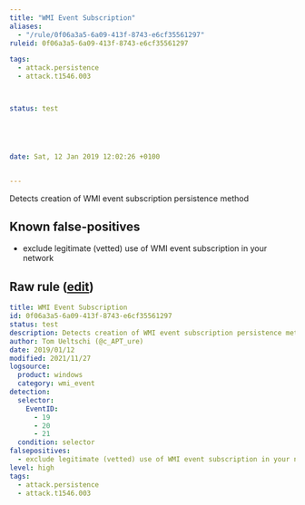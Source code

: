 ```yaml
---
title: "WMI Event Subscription"
aliases:
  - "/rule/0f06a3a5-6a09-413f-8743-e6cf35561297"
ruleid: 0f06a3a5-6a09-413f-8743-e6cf35561297

tags:
  - attack.persistence
  - attack.t1546.003



status: test





date: Sat, 12 Jan 2019 12:02:26 +0100


---
```


Detects creation of WMI event subscription persistence method

<!--more-->


## Known false-positives

* exclude legitimate (vetted) use of WMI event subscription in your network




## Raw rule ([edit](https://github.com/SigmaHQ/sigma/edit/master/rules/windows/wmi_event/sysmon_wmi_event_subscription.yml))
```yaml
title: WMI Event Subscription
id: 0f06a3a5-6a09-413f-8743-e6cf35561297
status: test
description: Detects creation of WMI event subscription persistence method
author: Tom Ueltschi (@c_APT_ure)
date: 2019/01/12
modified: 2021/11/27
logsource:
  product: windows
  category: wmi_event
detection:
  selector:
    EventID:
      - 19
      - 20
      - 21
  condition: selector
falsepositives:
  - exclude legitimate (vetted) use of WMI event subscription in your network
level: high
tags:
  - attack.persistence
  - attack.t1546.003

```
